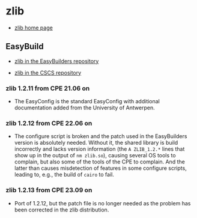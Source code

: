 # zlib

  * [zlib home page](http://www.zlib.net/)

## EasyBuild

  * [zlib in the EasyBuilders repository](https://github.com/easybuilders/easybuild-easyconfigs/tree/develop/easybuild/easyconfigs/z/zlib)

  * [zlib in the CSCS repository](https://github.com/eth-cscs/production/tree/master/easybuild/easyconfigs/z/zlib)

### zlib 1.2.11 from CPE 21.06 on

  * The EasyConfig is the standard EasyConfig with additional documentation added
    from the University of Antwerpen.

### zlib 1.2.12 from CPE 22.06 on

  * The configure script is broken and the patch used in the EasyBuilders version is
    absolutely needed. Without it, the shared library is build incorrectly and lacks
    version information (the `A ZLIB_1.2.*` lines that show up in the output of
    `nm zlib.so`), causing several OS tools to complain, but also some of the tools
    of the CPE to complain. And the latter than causes misdetection of features in
    some configure scripts, leading to, e.g., the build of `cairo` to fail.


### zlib 1.2.13 from CPE 23.09 on

  * Port of 1.2.12, but the patch file is no longer needed as the problem has been corrected
    in the zlib distribution.

  
  